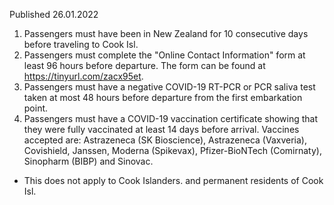 Published 26.01.2022
1. Passengers must have been in New Zealand for 10 consecutive days before traveling to Cook Isl.
2. Passengers must complete the "Online Contact Information" form at least 96 hours before departure. The form can be found at <a href="https://tinyurl.com/zacx95et">https://tinyurl.com/zacx95et</a>.
3. Passengers must have a negative COVID-19 RT-PCR or PCR saliva test taken at most 48 hours before departure from the first embarkation point.
4. Passengers must have a COVID-19 vaccination certificate showing that they were fully vaccinated at least 14 days before arrival. Vaccines accepted are: Astrazeneca (SK Bioscience), Astrazeneca (Vaxveria), Covishield, Janssen, Moderna (Spikevax), Pfizer-BioNTech (Comirnaty), Sinopharm (BIBP) and Sinovac.
- This does not apply to Cook Islanders. and permanent residents of Cook Isl.